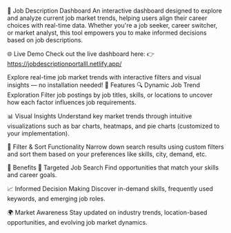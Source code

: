 💼 Job Description Dashboard
An interactive dashboard designed to explore and analyze current job market trends, helping users align their career choices with real-time data. Whether you're a job seeker, career switcher, or market analyst, this tool empowers you to make informed decisions based on job descriptions.

🌐 Live Demo
Check out the live dashboard here:
👉 https://jobdescriptionportalll.netlify.app/

Explore real-time job market trends with interactive filters and visual insights — no installation needed!
🚀 Features
🔍 Dynamic Job Trend Exploration
Filter job postings by job titles, skills, or locations to uncover how each factor influences job requirements.

📊 Visual Insights
Understand key market trends through intuitive visualizations such as bar charts, heatmaps, and pie charts (customized to your implementation).

🧭 Filter & Sort Functionality
Narrow down search results using custom filters and sort them based on your preferences like skills, city, demand, etc.

🎯 Benefits
🎯 Targeted Job Search
Find opportunities that match your skills and career goals.

📈 Informed Decision Making
Discover in-demand skills, frequently used keywords, and emerging job roles.

🌍 Market Awareness
Stay updated on industry trends, location-based opportunities, and evolving job market dynamics.
